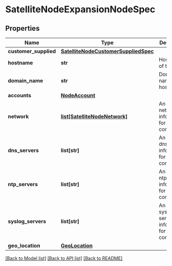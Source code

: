 # SatelliteNodeExpansionNodeSpec

## Properties
Name | Type | Description | Notes
------------ | ------------- | ------------- | -------------
**customer_supplied** | [**SatelliteNodeCustomerSuppliedSpec**](SatelliteNodeCustomerSuppliedSpec.md) |  | 
**hostname** | **str** | Hostname of the host | 
**domain_name** | **str** | Domain name of the host | 
**accounts** | [**NodeAccount**](NodeAccount.md) |  | 
**network** | [**list[SatelliteNodeNetwork]**](SatelliteNodeNetwork.md) | An array of network information for the host components | 
**dns_servers** | **list[str]** | An array of dns servers information for the host components | 
**ntp_servers** | **list[str]** | An array of ntp servers information for the host components | [optional] 
**syslog_servers** | **list[str]** | An array of syslog servers information for the host components | [optional] 
**geo_location** | [**GeoLocation**](GeoLocation.md) |  | [optional] 

[[Back to Model list]](../README.md#documentation-for-models) [[Back to API list]](../README.md#documentation-for-api-endpoints) [[Back to README]](../README.md)

